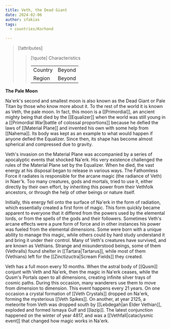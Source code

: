 ```yaml
---
title: Veth, the Dead Giant
date: 2024-02-06
author: sfakias
tags:
  - countries/Korhond

---
```

> [!attributes]
> 
> > [!quote] Characteristics
> >
> > | | |
> > | --- | --- |
> > | Country |  Beyond |
> > | Region |  Beyond |

**The Pale Moon**

Na'erk's second and smallest moon is also known as the Dead Giant or Pale Titan by those who know more about it. To the rest of the world it is known as Veth, the pale moon. In fact, this moon is a [[Primordial]], an ancient mighty being that died by the [[Equalizer]] when the world was still young in a [[Primordial War|battle of colossal proportions]] because he defied the laws of [[Material Plane]] and invented his own with some help from [[Nahema]]. Its body was kept as an example to what would happen if anyone defied the Equalizer. Since then, its shape has become almost spherical and compressed due to gravity. 

Veth's invasion on the Material Plane was accompanied by a series of apocalyptic events that shocked Na'erk. His very existence challenged the rules of the Material Plane set by the Equalizer. When he died, the vast energy at his disposal began to release in various ways. The Fathomless Force it radiates is responsible for the arcane magic (the radiance of Veth) in Naer'k. Too many creatures, gods and mortals, tried to use it, either directly by their own effort, by inheriting this power from their Vethfolk ancestors, or through the help of other beings or nature itself.

Initially, this energy fell onto the surface of Na'erk in the form of radiation, which essentially created a first form of magic. This form quickly became apparent to everyone that it differed from the powers used by the elemental lords, or from the spells of the gods and their followers. Sometimes Veth's arcane effects were a pure form of force and in other instances his power was fueled from the elemental dimensions. Some were born with a unique ability to manage this magic, while others could by hard study understand it and bring it under their control. Many of Veth's creatures have survived, and are known as Vethians. Strange and misunderstood beings, some of them (Vethralls) found shelter in [[Tartara|Tartarus]], while most of them (Vethians) left for the [[Zinctizuctra|Scream Fields]] they created.

Veth has a full moon every 10 months. When the astral body of [[Qusm]] conjunt with Veth and Na'erk, then the magic in Na'erk ceases, while the Qusm's Portals open to all dimensions, creating infinite silver trays of cosmic paths. During this occasion, many wanderers use them to move from dimension to dimension. This event happens every 21 years.  On one occasion a crystal formation of [[Veth Crystals]] dropped on Na'erk, forming the mysterious [[Veth Spikes]]. On another, at year 2125, a meteorite from Veth was dropped south by [[Lebdegah|an Elder Vethian]], exploded and formed Ismaya Gulf and [[Iazip]]. The latest conjunction happened on the winter of year 4817, and was a [[Vethfall|cataclysmic event]] that changed how magic works in Na'erk.